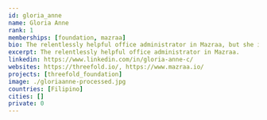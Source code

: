 ```yaml
---
id: gloria_anne
name: Gloria Anne
rank: 1
memberships: [foundation, mazraa]
bio: The relentlessly helpful office administrator in Mazraa, but she is also like a bookkeeper. Admin & Bookkeeping fell in love with Threefold The feeling of contributing to something larger than myself... very significant.
excerpt: The relentlessly helpful office administrator in Mazraa.
linkedin: https://www.linkedin.com/in/gloria-anne-c/
websites: https://threefold.io/, https://www.mazraa.io/
projects: [threefold_foundation]
image: ./gloriaanne-processed.jpg
countries: [Filipino]
cities: []
private: 0
---
```

